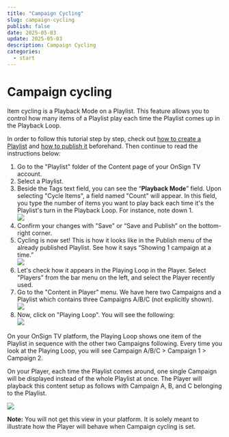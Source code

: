 ```yaml
---
title: "Campaign Cycling"
slug: campaign-cycling
publish: false
date: 2025-05-03
update: 2025-05-03
description: Campaign Cycling
categories:
  - start
---
```


Campaign cycling
================

Item cycling is a Playback Mode on a Playlist. This feature allows you to control how many items of a Playlist play each time the Playlist comes up in the Playback Loop.

In order to follow this tutorial step by step, check out [how to create a Playlist](/basics-playlist/creating-a-playlist) and [how to publish it](/basics-playlist/publishing-playlists-to-a-player) beforehand. Then continue to read the instructions below:

1. Go to the "Playlist" folder of the Content page of your OnSign TV account.
2. Select a Playlist.
3. Beside the Tags text field, you can see the “**Playback Mode**” field. Upon selecting "Cycle Items", a field named "Count" will appear. In this field, you type the number of items you want to play back each time it's the Playlist's turn in the Playback Loop. For instance, note down 1.  
   ![](https://static.helpjuice.com/helpjuice_production/uploads/upload/image/23821/direct/1731622398482/playback%20mode.jpg)
4. Confirm your changes with "Save" or “Save and Publish” on the bottom-right corner.
5. Cycling is now set! This is how it looks like in the Publish menu of the already published Playlist. See how it says “Showing 1 campaign at a time.”  
   ![](https://static.helpjuice.com/helpjuice_production/uploads/upload/image/23821/direct/1731622439661/playback%20mode%202.jpg)
6. Let's check how it appears in the Playing Loop in the Player. Select "Players" from the bar menu on the left, and select the Player recently used.
7. Go to the "Content in Player" menu. We have here two Campaigns and a Playlist which contains three Campaigns A/B/C (not explicitly shown).  
   ![](https://static.helpjuice.com/helpjuice_production/uploads/upload/image/23821/direct/1731622473036/campaign-cycling3.jpg)
8. Now, click on "Playing Loop". You will see the following:  
   ![](https://static.helpjuice.com/helpjuice_production/uploads/upload/image/23821/direct/1731622503035/campaign-cycling4.jpg)

On your OnSign TV platform, the Playing Loop shows one item of the Playlist in sequence with the other two Campaigns following. Every time you look at the Playing Loop, you will see Campaign A/B/C > Campaign 1 > Campaign 2.

On your Player, each time the Playlist comes around, one single Campaign will be displayed instead of the whole Playlist at once. The Player will playback this content setup as follows with Campaign A, B, and C belonging to the Playlist.

![](https://static.helpjuice.com/helpjuice_production/uploads/upload/image/23821/direct/1731622529299/campaign-cycling5.jpg)

**Note:** You will not get this view in your platform. It is solely meant to illustrate how the Player will behave when Campaign cycling is set.
